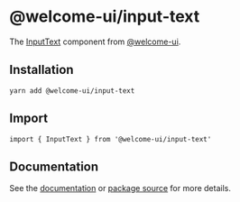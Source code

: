 # @welcome-ui/input-text

The [InputText](http://welcome-ui.com/fields/input-text) component from [@welcome-ui](http://welcome-ui.com).

## Installation

    yarn add @welcome-ui/input-text

## Import

    import { InputText } from '@welcome-ui/input-text'

## Documentation

See the [documentation](http://welcome-ui.com/fields/input-text) or [package source](https://github.com/WTTJ/welcome-ui/tree/master/packages/InputText) for more details.
